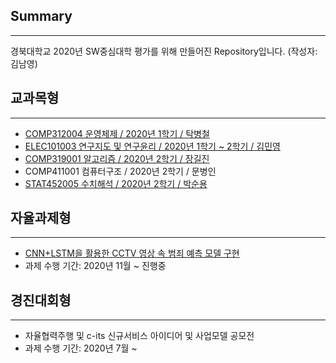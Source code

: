 ## Summary
-----------------------------------------
경북대학교 2020년 SW중심대학 평가를 위해 만들어진 Repository입니다. (작성자: 김남영)



## 교과목형
----------------------
+ [COMP312004 운영체제 / 2020년 1학기 / 탁병철](https://github.com/skadud8951/OperatingSystem2020)
+ [ELEC101003 연구지도 및 연구윤리 / 2020년 1학기 ~ 2학기 / 김민영](https://github.com/skadud8951/omrob)
+ [COMP319001 알고리즘 / 2020년 2학기 / 장길진](https://github.com/skadud8951/algorithm2020)
+ COMP411001 컴퓨터구조 / 2020년 2학기 / 문병인
+ [STAT452005 수치해석 / 2020년 2학기 / 박순용](https://github.com/skadud8951/numerical2020)

## 자율과제형
---------------------
+ [CNN+LSTM을 활용한 CCTV 영상 속 범죄 예측 모델 구현](https://github.com/skadud8951/crime_prediction)
+ 과제 수행 기간: 2020년 11월 ~ 진행중

## 경진대회형
---------
+ 자율협력주행 및 c-its 신규서비스 아이디어 및 사업모델 공모전
+ 과제 수행 기간: 2020년 7월 ~
